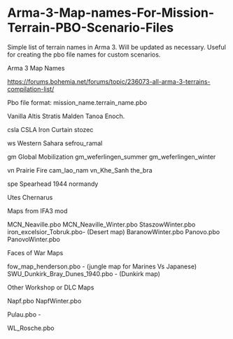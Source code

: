 # Arma-3-Map-names-For-Mission-Terrain-PBO-Scenario-Files
Simple list of terrain names in Arma 3. Will be updated as necessary. Useful for creating the pbo file names for custom scenarios.

Arma 3 Map Names

https://forums.bohemia.net/forums/topic/236073-all-arma-3-terrains-compilation-list/

Pbo file format: mission_name.terrain_name.pbo

Vanilla
Altis
Stratis
Malden
Tanoa
Enoch.

csla CSLA Iron Curtain
stozec

ws Western Sahara
sefrou_ramal

gm Global Mobilization
gm_weferlingen_summer
gm_weferlingen_winter

vn Prairie Fire
cam_lao_nam
vn_Khe_Sanh
the_bra

spe Spearhead 1944
normandy

Utes
Chernarus

Maps from IFA3 mod

MCN_Neaville.pbo
MCN_Neaville_Winter.pbo
StaszowWinter.pbo
iron_excelsior_Tobruk.pbo- (Desert map)
BaranowWinter.pbo
Panovo.pbo
PanovoWinter.pbo

Faces of War Maps

fow_map_henderson.pbo - (jungle map for Marines Vs Japanese)
SWU_Dunkirk_Bray_Dunes_1940.pbo - (Dunkirk map)

Other Workshop or DLC Maps

Napf.pbo
NapfWinter.pbo

Pulau.pbo -

WL_Rosche.pbo


